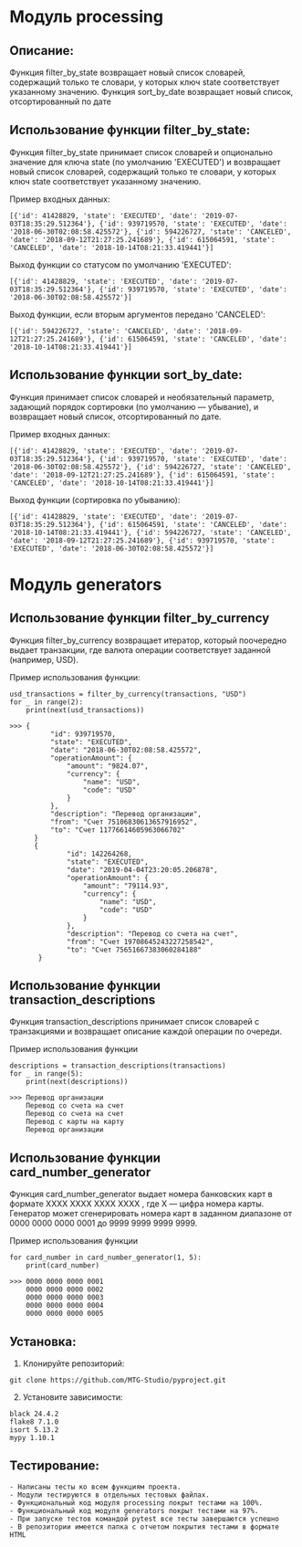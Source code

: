 # Модуль processing

## Описание:

Функция filter_by_state возвращает новый список словарей, содержащий только те словари, у которых ключ state соответствует указанному значению.
Функция sort_by_date возвращает новый список, отсортированный по дате


## Использование функции filter_by_state:

Функция filter_by_state принимает список словарей и опционально значение для ключа state (по умолчанию 
'EXECUTED') и возвращает новый список словарей, содержащий только те словари, у которых ключ state соответствует указанному значению.

Пример входных данных:

```
[{'id': 41428829, 'state': 'EXECUTED', 'date': '2019-07-03T18:35:29.512364'}, {'id': 939719570, 'state': 'EXECUTED', 'date': '2018-06-30T02:08:58.425572'}, {'id': 594226727, 'state': 'CANCELED', 'date': '2018-09-12T21:27:25.241689'}, {'id': 615064591, 'state': 'CANCELED', 'date': '2018-10-14T08:21:33.419441'}]
```
Выход функции со статусом по умолчанию 'EXECUTED':
```
[{'id': 41428829, 'state': 'EXECUTED', 'date': '2019-07-03T18:35:29.512364'}, {'id': 939719570, 'state': 'EXECUTED', 'date': '2018-06-30T02:08:58.425572'}]
```
Выход функции, если вторым аргументов передано 'CANCELED':
```
[{'id': 594226727, 'state': 'CANCELED', 'date': '2018-09-12T21:27:25.241689'}, {'id': 615064591, 'state': 'CANCELED', 'date': '2018-10-14T08:21:33.419441'}]
```

## Использование функции sort_by_date:

Функция принимает список словарей и необязательный параметр, задающий порядок сортировки (по умолчанию — убывание), и возвращает новый список, отсортированный по дате.

Пример входных данных:
```
[{'id': 41428829, 'state': 'EXECUTED', 'date': '2019-07-03T18:35:29.512364'}, {'id': 939719570, 'state': 'EXECUTED', 'date': '2018-06-30T02:08:58.425572'}, {'id': 594226727, 'state': 'CANCELED', 'date': '2018-09-12T21:27:25.241689'}, {'id': 615064591, 'state': 'CANCELED', 'date': '2018-10-14T08:21:33.419441'}]
```
Выход функции (сортировка по убыванию):
```
[{'id': 41428829, 'state': 'EXECUTED', 'date': '2019-07-03T18:35:29.512364'}, {'id': 615064591, 'state': 'CANCELED', 'date': '2018-10-14T08:21:33.419441'}, {'id': 594226727, 'state': 'CANCELED', 'date': '2018-09-12T21:27:25.241689'}, {'id': 939719570, 'state': 'EXECUTED', 'date': '2018-06-30T02:08:58.425572'}]
```


# Модуль generators
## Использование функции filter_by_currency
Функция filter_by_currency возвращает итератор, который поочередно выдает транзакции, где валюта операции соответствует заданной (например, USD).

Пример использования функции:
```
usd_transactions = filter_by_currency(transactions, "USD")
for _ in range(2):
    print(next(usd_transactions))

>>> {
          "id": 939719570,
          "state": "EXECUTED",
          "date": "2018-06-30T02:08:58.425572",
          "operationAmount": {
              "amount": "9824.07",
              "currency": {
                  "name": "USD",
                  "code": "USD"
              }
          },
          "description": "Перевод организации",
          "from": "Счет 75106830613657916952",
          "to": "Счет 11776614605963066702"
      }
      {
              "id": 142264268,
              "state": "EXECUTED",
              "date": "2019-04-04T23:20:05.206878",
              "operationAmount": {
                  "amount": "79114.93",
                  "currency": {
                      "name": "USD",
                      "code": "USD"
                  }
              },
              "description": "Перевод со счета на счет",
              "from": "Счет 19708645243227258542",
              "to": "Счет 75651667383060284188"
       }
```
## Использование функции transaction_descriptions
Функция transaction_descriptions принимает список словарей с транзакциями и возвращает описание каждой операции по очереди.

Пример использования функции
```
descriptions = transaction_descriptions(transactions)
for _ in range(5):
    print(next(descriptions))

>>> Перевод организации
    Перевод со счета на счет
    Перевод со счета на счет
    Перевод с карты на карту
    Перевод организации
```
## Использование функции card_number_generator
Функция card_number_generator выдает номера банковских карт в формате XXXX XXXX XXXX XXXX , где X — цифра номера карты. Генератор может сгенерировать номера карт в заданном диапазоне от 0000 0000 0000 0001 до 9999 9999 9999 9999.

Пример использования функции
```
for card_number in card_number_generator(1, 5):
    print(card_number)

>>> 0000 0000 0000 0001
    0000 0000 0000 0002
    0000 0000 0000 0003
    0000 0000 0000 0004
    0000 0000 0000 0005
```
## Установка:

1. Клонируйте репозиторий:
```
git clone https://github.com/MTG-Studio/pyproject.git
```

2. Установите зависимости:
```
black 24.4.2
flake8 7.1.0
isort 5.13.2
mypy 1.10.1
```
## Тестирование:
```
- Написаны тесты ко всем функциям проекта.
- Модули тестируются в отдельных тестовых файлах.
- Функциональный код модуля processing покрыт тестами на 100%.
- Функциональный код модуля generators покрыт тестами на 97%.
- При запуске тестов командой pytest все тесты завершаются успешно
- В репозитории имеется папка с отчетом покрытия тестами в формате HTML
```